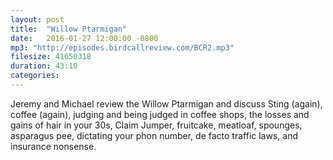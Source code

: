 ```yaml
---
layout: post
title:  "Willow Ptarmigan"
date:   2016-01-27 12:00:00 -0800
mp3: "http://episodes.birdcallreview.com/BCR2.mp3"
filesize: 41650318
duration: 43:10
categories: 
---
```


Jeremy and Michael review the Willow Ptarmigan and discuss Sting (again), coffee (again), judging and being judged in coffee shops, the losses and gains of hair in your 30s, Claim Jumper, fruitcake, meatloaf, spounges, asparagus pee, dictating your phon number, de facto traffic laws, and insurance nonsense.
